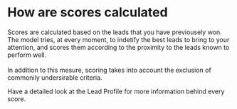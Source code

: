 # How are scores calculated

Scores are calculated based on the leads that you have previousely won. The model tries, at every moment, to indetify the best leads to bring to your attention, and scores them according to the proximity to the leads known to perform well. \
\
In addition to this mesure, scoring takes into account the exclusion of commonily undersirable criteria.

Have a detailed look at the Lead Profile for more information behind every score.
